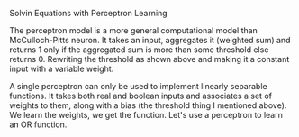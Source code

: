 Solvin Equations with Perceptron Learning


The perceptron model is a more general computational model than McCulloch-Pitts neuron. It takes an input, aggregates it (weighted sum) and returns 1 only if the aggregated sum is more than some threshold else returns 0. Rewriting the threshold as shown above and making it a constant input with a variable weight.

A single perceptron can only be used to implement linearly separable functions. It takes both real and boolean inputs and associates a set of weights to them, along with a bias (the threshold thing I mentioned above). We learn the weights, we get the function. Let's use a perceptron to learn an OR function.
